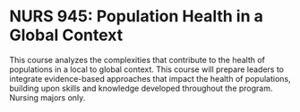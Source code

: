 # NURS 945: Population Health in a Global Context

This course analyzes the complexities that contribute to the health of populations in a local to global context. This course will prepare leaders to integrate evidence-based approaches that impact the health of populations, building upon skills and knowledge developed throughout the program. Nursing majors only.